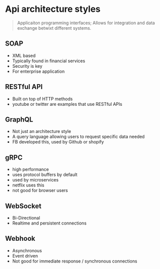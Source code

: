 # Api architecture styles

> Applicaiton programming interfaces; Allows for integration and data exchange betwixt different systems.

## SOAP

- XML based
- Typically found in financial services
- Security is key
- For enterprise application

## RESTful API

- Built on top of HTTP methods
- youtube or twitter are examples that use RESTful APIs

## GraphQL

- Not just an architecture style
- A query language allowing users to request specific data needed
- FB developed this, used by Github or shopify

## gRPC

- high performance
- uses protocol buffers by default
- used by microservices
- netflix uses this
- not good for browser users

## WebSocket

- Bi-Directional
- Realtime and persistent connections

## Webhook

- Asynchronous
- Event driven
- Not good for immediate response / synchronous connections
